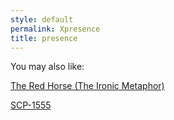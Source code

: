 ```yaml
---
style: default
permalink: Xpresence
title: presence
---
```

You may also like:

[The Red Horse (The Ironic Metaphor)](http://scp-wiki.net/the-red-horse)

[SCP-1555](http://scp-wiki.net/scp-1555)
